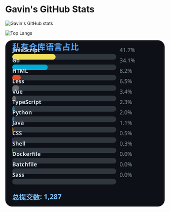 # Gavin's GitHub Stats

![Gavin's GitHub stats](https://github-readme-stats.vercel.app/api?username=gavinhaydy&show_icons=true&theme=tokyonight)

![Top Langs](https://github-readme-stats.vercel.app/api/top-langs/?username=gavinhaydy&layout=compact)

































<!-- PRIVATE_STATS_START -->
![私有仓库统计](./.github/private-stats.svg)
<!-- PRIVATE_STATS_END -->
































